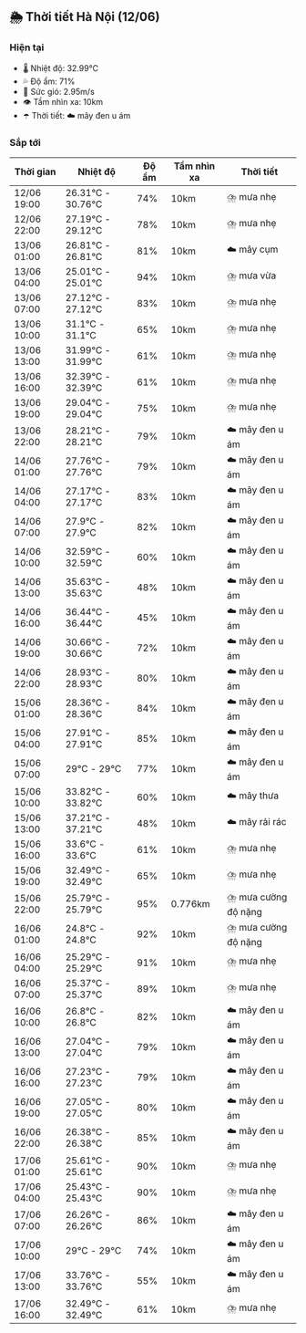 ## 🌦️ Thời tiết Hà Nội (12/06)

### Hiện tại

- 🌡️ Nhiệt độ: 32.99℃
- 💦 Độ ẩm: 71%
- 💨 Sức gió: 2.95m/s
- 👁️ Tầm nhìn xa: 10km
- ☂️ Thời tiết: ☁️ mây đen u ám

### Sắp tới

| Thời gian | Nhiệt độ | Độ ẩm | Tầm nhìn xa | Thời tiết |
| --- | --- | --- | --- | --- |
| 12/06 19:00 | 26.31℃ - 30.76℃ | 74% | 10km | ⛈️ mưa nhẹ |
| 12/06 22:00 | 27.19℃ - 29.12℃ | 78% | 10km | ⛈️ mưa nhẹ |
| 13/06 01:00 | 26.81℃ - 26.81℃ | 81% | 10km | ☁️ mây cụm |
| 13/06 04:00 | 25.01℃ - 25.01℃ | 94% | 10km | ⛈️ mưa vừa |
| 13/06 07:00 | 27.12℃ - 27.12℃ | 83% | 10km | ⛈️ mưa nhẹ |
| 13/06 10:00 | 31.1℃ - 31.1℃ | 65% | 10km | ⛈️ mưa nhẹ |
| 13/06 13:00 | 31.99℃ - 31.99℃ | 61% | 10km | ⛈️ mưa nhẹ |
| 13/06 16:00 | 32.39℃ - 32.39℃ | 61% | 10km | ⛈️ mưa nhẹ |
| 13/06 19:00 | 29.04℃ - 29.04℃ | 75% | 10km | ⛈️ mưa nhẹ |
| 13/06 22:00 | 28.21℃ - 28.21℃ | 79% | 10km | ☁️ mây đen u ám |
| 14/06 01:00 | 27.76℃ - 27.76℃ | 79% | 10km | ☁️ mây đen u ám |
| 14/06 04:00 | 27.17℃ - 27.17℃ | 83% | 10km | ☁️ mây đen u ám |
| 14/06 07:00 | 27.9℃ - 27.9℃ | 82% | 10km | ☁️ mây đen u ám |
| 14/06 10:00 | 32.59℃ - 32.59℃ | 60% | 10km | ☁️ mây đen u ám |
| 14/06 13:00 | 35.63℃ - 35.63℃ | 48% | 10km | ☁️ mây đen u ám |
| 14/06 16:00 | 36.44℃ - 36.44℃ | 45% | 10km | ☁️ mây đen u ám |
| 14/06 19:00 | 30.66℃ - 30.66℃ | 72% | 10km | ☁️ mây đen u ám |
| 14/06 22:00 | 28.93℃ - 28.93℃ | 80% | 10km | ☁️ mây đen u ám |
| 15/06 01:00 | 28.36℃ - 28.36℃ | 84% | 10km | ☁️ mây đen u ám |
| 15/06 04:00 | 27.91℃ - 27.91℃ | 85% | 10km | ☁️ mây đen u ám |
| 15/06 07:00 | 29℃ - 29℃ | 77% | 10km | ☁️ mây đen u ám |
| 15/06 10:00 | 33.82℃ - 33.82℃ | 60% | 10km | ☁️ mây thưa |
| 15/06 13:00 | 37.21℃ - 37.21℃ | 48% | 10km | ☁️ mây rải rác |
| 15/06 16:00 | 33.6℃ - 33.6℃ | 61% | 10km | ⛈️ mưa nhẹ |
| 15/06 19:00 | 32.49℃ - 32.49℃ | 65% | 10km | ⛈️ mưa nhẹ |
| 15/06 22:00 | 25.79℃ - 25.79℃ | 95% | 0.776km | ⛈️ mưa cường độ nặng |
| 16/06 01:00 | 24.8℃ - 24.8℃ | 92% | 10km | ⛈️ mưa cường độ nặng |
| 16/06 04:00 | 25.29℃ - 25.29℃ | 91% | 10km | ⛈️ mưa nhẹ |
| 16/06 07:00 | 25.37℃ - 25.37℃ | 89% | 10km | ⛈️ mưa nhẹ |
| 16/06 10:00 | 26.8℃ - 26.8℃ | 82% | 10km | ☁️ mây đen u ám |
| 16/06 13:00 | 27.04℃ - 27.04℃ | 79% | 10km | ☁️ mây đen u ám |
| 16/06 16:00 | 27.23℃ - 27.23℃ | 79% | 10km | ☁️ mây đen u ám |
| 16/06 19:00 | 27.05℃ - 27.05℃ | 80% | 10km | ☁️ mây đen u ám |
| 16/06 22:00 | 26.38℃ - 26.38℃ | 85% | 10km | ☁️ mây đen u ám |
| 17/06 01:00 | 25.61℃ - 25.61℃ | 90% | 10km | ⛈️ mưa nhẹ |
| 17/06 04:00 | 25.43℃ - 25.43℃ | 90% | 10km | ⛈️ mưa nhẹ |
| 17/06 07:00 | 26.26℃ - 26.26℃ | 86% | 10km | ☁️ mây đen u ám |
| 17/06 10:00 | 29℃ - 29℃ | 74% | 10km | ☁️ mây đen u ám |
| 17/06 13:00 | 33.76℃ - 33.76℃ | 55% | 10km | ☁️ mây đen u ám |
| 17/06 16:00 | 32.49℃ - 32.49℃ | 61% | 10km | ⛈️ mưa nhẹ |
